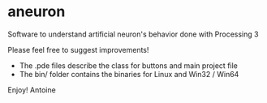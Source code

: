 # aneuron
Software to understand artificial neuron's behavior done with Processing 3

Please feel free to suggest improvements!

- The .pde files describe the class for buttons and main project file
- The bin/ folder contains the binaries for Linux and Win32 / Win64

Enjoy!
Antoine
